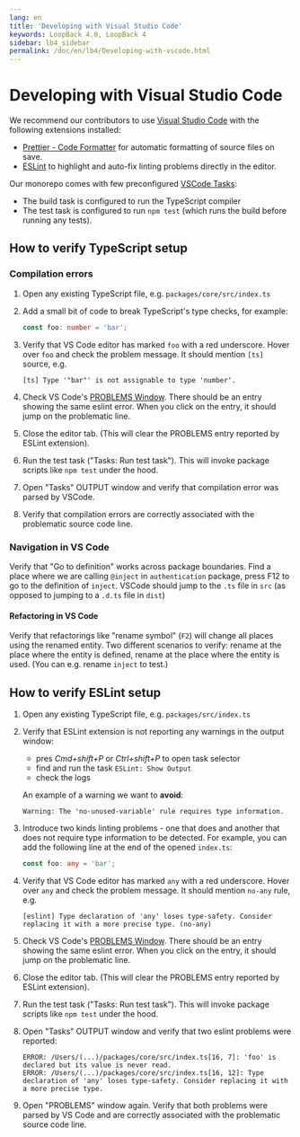 ```yaml
---
lang: en
title: 'Developing with Visual Studio Code'
keywords: LoopBack 4.0, LoopBack 4
sidebar: lb4_sidebar
permalink: /doc/en/lb4/Developing-with-vscode.html
---
```


# Developing with Visual Studio Code

We recommend our contributors to use
[Visual Studio Code](https://code.visualstudio.com/) with the following
extensions installed:

- [Prettier - Code Formatter](https://marketplace.visualstudio.com/items?itemName=esbenp.prettier-vscode)
  for automatic formatting of source files on save.
- [ESLint](https://marketplace.visualstudio.com/items?itemName=dbaeumer.vscode-eslint)
  to highlight and auto-fix linting problems directly in the editor.

Our monorepo comes with few preconfigured
[VSCode Tasks](https://code.visualstudio.com/docs/editor/tasks):

- The build task is configured to run the TypeScript compiler
- The test task is configured to run `npm test` (which runs the build before
  running any tests).

## How to verify TypeScript setup

### Compilation errors

1.  Open any existing TypeScript file, e.g. `packages/core/src/index.ts`

2.  Add a small bit of code to break TypeScript's type checks, for example:

    ```ts
    const foo: number = 'bar';
    ```

3.  Verify that VS Code editor has marked `foo` with a red underscore. Hover
    over `foo` and check the problem message. It should mention `[ts]` source,
    e.g.

    ```text
    [ts] Type '"bar"' is not assignable to type 'number'.
    ```

4.  Check VS Code's
    [PROBLEMS Window](https://code.visualstudio.com/docs/getstarted/tips-and-tricks#_errors-and-warnings).
    There should be an entry showing the same eslint error. When you click on
    the entry, it should jump on the problematic line.

5.  Close the editor tab. (This will clear the PROBLEMS entry reported by ESLint
    extension).

6.  Run the test task ("Tasks: Run test task"). This will invoke package scripts
    like `npm test` under the hood.

7.  Open "Tasks" OUTPUT window and verify that compilation error was parsed by
    VSCode.

8.  Verify that compilation errors are correctly associated with the problematic
    source code line.

### Navigation in VS Code

Verify that "Go to definition" works across package boundaries. Find a place
where we are calling `@inject` in `authentication` package, press F12 to go to
the definition of `inject`. VSCode should jump to the `.ts` file in `src` (as
opposed to jumping to a `.d.ts` file in `dist`)

#### Refactoring in VS Code

Verify that refactorings like "rename symbol" (`F2`) will change all places
using the renamed entity. Two different scenarios to verify: rename at the place
where the entity is defined, rename at the place where the entity is used. (You
can e.g. rename `inject` to test.)

## How to verify ESLint setup

1.  Open any existing TypeScript file, e.g. `packages/src/index.ts`

2.  Verify that ESLint extension is not reporting any warnings in the output
    window:

    - pres _Cmd+shift+P_ or _Ctrl+shift+P_ to open task selector
    - find and run the task `ESLint: Show Output`
    - check the logs

    An example of a warning we want to **avoid**:

    ```text
    Warning: The 'no-unused-variable' rule requires type information.
    ```

3.  Introduce two kinds linting problems - one that does and another that does
    not require type information to be detected. For example, you can add the
    following line at the end of the opened `index.ts`:

    ```ts
    const foo: any = 'bar';
    ```

4.  Verify that VS Code editor has marked `any` with a red underscore. Hover
    over `any` and check the problem message. It should mention `no-any` rule,
    e.g.

    ```text
    [eslint] Type declaration of 'any' loses type-safety. Consider replacing it with a more precise type. (no-any)
    ```

5.  Check VS Code's
    [PROBLEMS Window](https://code.visualstudio.com/docs/getstarted/tips-and-tricks#_errors-and-warnings).
    There should be an entry showing the same eslint error. When you click on
    the entry, it should jump on the problematic line.

6.  Close the editor tab. (This will clear the PROBLEMS entry reported by ESLint
    extension).

7.  Run the test task ("Tasks: Run test task"). This will invoke package scripts
    like `npm test` under the hood.

8.  Open "Tasks" OUTPUT window and verify that two eslint problems were
    reported:

    ```text
    ERROR: /Users/(...)/packages/core/src/index.ts[16, 7]: 'foo' is declared but its value is never read.
    ERROR: /Users/(...)/packages/core/src/index.ts[16, 12]: Type declaration of 'any' loses type-safety. Consider replacing it with a more precise type.
    ```

9.  Open "PROBLEMS" window again. Verify that both problems were parsed by VS
    Code and are correctly associated with the problematic source code line.
